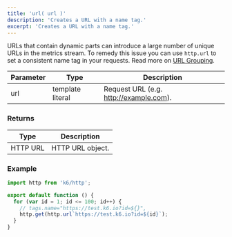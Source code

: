 ```yaml
---
title: 'url( url )'
description: 'Creates a URL with a name tag.'
excerpt: 'Creates a URL with a name tag.'
---
```


URLs that contain dynamic parts can introduce a large number of unique URLs in the metrics stream. To remedy this issue you can use `http.url` to set a consistent name tag in your requests. Read more on [URL Grouping](/using-k6/http-requests#url-grouping).

| Parameter | Type            | Description                                                      |
| --------- | --------------- | ---------------------------------------------------------------- |
| url  | template literal | Request URL (e.g. http://example.com). |

### Returns

| Type                                         | Description           |
| -------------------------------------------- | --------------------- |
| HTTP URL  | HTTP URL object. |

### Example

<CodeGroup labels={[]}>

```javascript
import http from 'k6/http';

export default function () {
  for (var id = 1; id <= 100; id++) {
    // tags.name="https://test.k6.io?id=${}",
    http.get(http.url`https://test.k6.io?id=${id}`);
  }
}
```

</CodeGroup>
